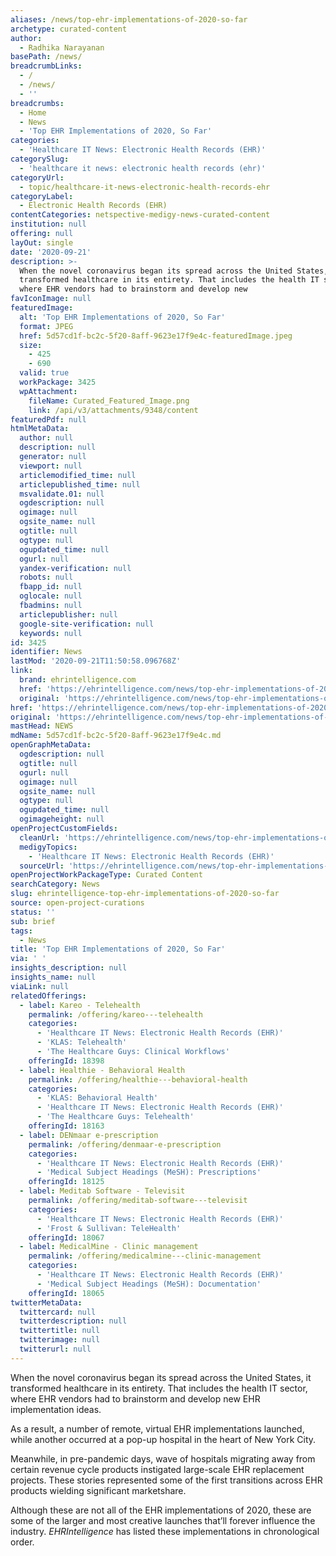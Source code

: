 ```yaml
---
aliases: /news/top-ehr-implementations-of-2020-so-far
archetype: curated-content
author:
  - Radhika Narayanan
basePath: /news/
breadcrumbLinks:
  - /
  - /news/
  - ''
breadcrumbs:
  - Home
  - News
  - 'Top EHR Implementations of 2020, So Far'
categories:
  - 'Healthcare IT News: Electronic Health Records (EHR)'
categorySlug:
  - 'healthcare it news: electronic health records (ehr)'
categoryUrl:
  - topic/healthcare-it-news-electronic-health-records-ehr
categoryLabel:
  - Electronic Health Records (EHR)
contentCategories: netspective-medigy-news-curated-content
institution: null
offering: null
layOut: single
date: '2020-09-21'
description: >-
  When the novel coronavirus began its spread across the United States, it
  transformed healthcare in its entirety. That includes the health IT sector,
  where EHR vendors had to brainstorm and develop new
favIconImage: null
featuredImage:
  alt: 'Top EHR Implementations of 2020, So Far'
  format: JPEG
  href: 5d57cd1f-bc2c-5f20-8aff-9623e17f9e4c-featuredImage.jpeg
  size:
    - 425
    - 690
  valid: true
  workPackage: 3425
  wpAttachment:
    fileName: Curated_Featured_Image.png
    link: /api/v3/attachments/9348/content
featuredPdf: null
htmlMetaData:
  author: null
  description: null
  generator: null
  viewport: null
  articlemodified_time: null
  articlepublished_time: null
  msvalidate.01: null
  ogdescription: null
  ogimage: null
  ogsite_name: null
  ogtitle: null
  ogtype: null
  ogupdated_time: null
  ogurl: null
  yandex-verification: null
  robots: null
  fbapp_id: null
  oglocale: null
  fbadmins: null
  articlepublisher: null
  google-site-verification: null
  keywords: null
id: 3425
identifier: News
lastMod: '2020-09-21T11:50:58.096768Z'
link:
  brand: ehrintelligence.com
  href: 'https://ehrintelligence.com/news/top-ehr-implementations-of-2020-so-far'
  original: 'https://ehrintelligence.com/news/top-ehr-implementations-of-2020-so-far'
href: 'https://ehrintelligence.com/news/top-ehr-implementations-of-2020-so-far'
original: 'https://ehrintelligence.com/news/top-ehr-implementations-of-2020-so-far'
mastHead: NEWS
mdName: 5d57cd1f-bc2c-5f20-8aff-9623e17f9e4c.md
openGraphMetaData:
  ogdescription: null
  ogtitle: null
  ogurl: null
  ogimage: null
  ogsite_name: null
  ogtype: null
  ogupdated_time: null
  ogimageheight: null
openProjectCustomFields:
  cleanUrl: 'https://ehrintelligence.com/news/top-ehr-implementations-of-2020-so-far'
  medigyTopics:
    - 'Healthcare IT News: Electronic Health Records (EHR)'
  sourceUrl: 'https://ehrintelligence.com/news/top-ehr-implementations-of-2020-so-far'
openProjectWorkPackageType: Curated Content
searchCategory: News
slug: ehrintelligence-top-ehr-implementations-of-2020-so-far
source: open-project-curations
status: ''
sub: brief
tags:
  - News
title: 'Top EHR Implementations of 2020, So Far'
via: ' '
insights_description: null
insights_name: null
viaLink: null
relatedOfferings:
  - label: Kareo - Telehealth
    permalink: /offering/kareo---telehealth
    categories:
      - 'Healthcare IT News: Electronic Health Records (EHR)'
      - 'KLAS: Telehealth'
      - 'The Healthcare Guys: Clinical Workflows'
    offeringId: 18398
  - label: Healthie - Behavioral Health
    permalink: /offering/healthie---behavioral-health
    categories:
      - 'KLAS: Behavioral Health'
      - 'Healthcare IT News: Electronic Health Records (EHR)'
      - 'The Healthcare Guys: Telehealth'
    offeringId: 18163
  - label: DENmaar e-prescription
    permalink: /offering/denmaar-e-prescription
    categories:
      - 'Healthcare IT News: Electronic Health Records (EHR)'
      - 'Medical Subject Headings (MeSH): Prescriptions'
    offeringId: 18125
  - label: Meditab Software - Televisit
    permalink: /offering/meditab-software---televisit
    categories:
      - 'Healthcare IT News: Electronic Health Records (EHR)'
      - 'Frost & Sullivan: TeleHealth'
    offeringId: 18067
  - label: MedicalMine - Clinic management
    permalink: /offering/medicalmine---clinic-management
    categories:
      - 'Healthcare IT News: Electronic Health Records (EHR)'
      - 'Medical Subject Headings (MeSH): Documentation'
    offeringId: 18065
twitterMetaData:
  twittercard: null
  twitterdescription: null
  twittertitle: null
  twitterimage: null
  twitterurl: null
---
```

<p>When the novel coronavirus began its spread across the United States, it transformed healthcare in its entirety. That includes the health IT sector, where EHR vendors had to brainstorm and develop new EHR implementation ideas.</p><p>As a result, a number of remote, virtual EHR implementations launched, while another occurred at a pop-up hospital in the heart of New York City.</p><p>Meanwhile, in pre-pandemic days, wave of hospitals migrating away from certain revenue cycle products instigated large-scale EHR replacement projects. These stories represented some of the first transitions across EHR products wielding significant marketshare.</p><p>Although these are not all of the EHR implementations of 2020, these are some of the larger and most creative launches that’ll forever influence the industry. <i>EHRIntelligence </i>has listed these implementations in chronological order.</p>